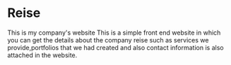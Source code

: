# Reise
This is my company's website
This is a simple front end website in which you can get the details about the company reise such as services we provide,portfolios that we had created and also contact information is also attached in the website.
